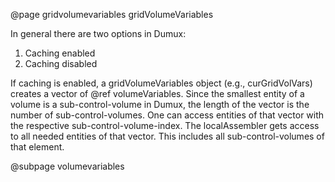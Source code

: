 @page gridvolumevariables gridVolumeVariables

In general there are two options in Dumux:
1. Caching enabled
2. Caching disabled

If caching is enabled, a gridVolumeVariables object (e.g., curGridVolVars) creates a vector of @ref volumeVariables.
Since the smallest entity of a volume is a sub-control-volume in Dumux, the length of the vector is the number of sub-control-volumes.
One can access entities of that vector with the respective sub-control-volume-index.
The localAssembler gets access to all needed entities of that vector. This includes all sub-control-volumes of that element.

@subpage volumevariables